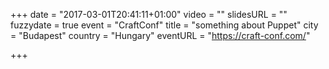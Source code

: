 +++
date = "2017-03-01T20:41:11+01:00"
video = ""
slidesURL = ""
fuzzydate = true
event = "CraftConf"
title = "something about Puppet"
city = "Budapest"
country = "Hungary"
eventURL = "https://craft-conf.com/"

+++

